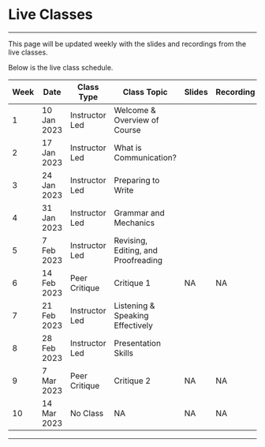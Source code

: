 # Live Classes

---

This page will be updated weekly with the slides and recordings from the live classes.

Below is the live class schedule.

| Week  | Date | Class Type | Class Topic | Slides | Recording |
| --- | --- | --- | --- | --- | --- |
| 1 | 10 Jan 2023 | Instructor Led | Welcome & Overview of Course |  |  |
| 2 | 17 Jan 2023 | Instructor Led | What is Communication? |  |  |
| 3 | 24 Jan 2023 | Instructor Led | Preparing to Write |  |  |
| 4 | 31 Jan 2023 | Instructor Led | Grammar and Mechanics |  |  |
| 5 | 7 Feb 2023 | Instructor Led | Revising, Editing, and Proofreading |  |  |
| 6 | 14 Feb 2023 | Peer Critique | Critique 1  | NA | NA |
| 7 | 21 Feb 2023 | Instructor Led | Listening & Speaking Effectively |  |  |
| 8 | 28 Feb 2023 | Instructor Led | Presentation Skills|  |  |
| 9 | 7 Mar 2023 | Peer Critique  | Critique 2 | NA | NA |
| 10 | 14 Mar 2023 | No Class  | NA| NA | NA |

---
